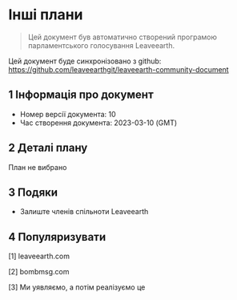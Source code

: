 # Інші плани

>Цей документ був автоматично створений програмою парламентського голосування Leaveearth.

Цей документ буде синхронізовано з github: https://github.com/leaveearthgit/leaveearth-community-document

## 1 Інформація про документ

- Номер версії документа: 10
- Час створення документа: 2023-03-10 (GMT)

## 2 Деталі плану

План не вибрано

## 3 Подяки
* Залиште членів спільноти Leaveearth

## 4 Популяризувати
[1] leaveearth.com

[2] bombmsg.com

[3] Ми уявляємо, а потім реалізуємо це